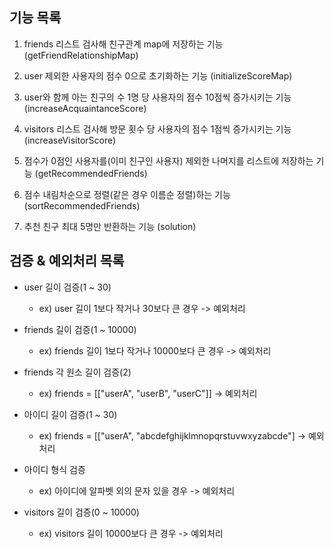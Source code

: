 기능 목록
---
1. friends 리스트 검사해 친구관계 map에 저장하는 기능 (getFriendRelationshipMap)

2. user 제외한 사용자의 점수 0으로 초기화하는 기능 (initializeScoreMap)

3. user와 함께 아는 친구의 수 1명 당 사용자의 점수 10점씩 증가시키는 기능 (increaseAcquaintanceScore)

4. visitors 리스트 검사해 방문 횟수 당 사용자의 점수 1점씩 증가시키는 기능 (increaseVisitorScore)

5. 점수가 0점인 사용자를(이미 친구인 사용자) 제외한 나머지를 리스트에 저장하는 기능 (getRecommendedFriends)

6. 점수 내림차순으로 정렬(같은 경우 이름순 정렬)하는 기능 (sortRecommendedFriends)

7. 추천 친구 최대 5명만 반환하는 기능 (solution)

검증 & 예외처리 목록
---
* user 길이 검증(1 ~ 30)
  * ex) user 길이 1보다 작거나 30보다 큰 경우 -> 예외처리
  
  
* friends 길이 검증(1 ~ 10000)
  * ex) friends 길이 1보다 작거나 10000보다 큰 경우 -> 예외처리


* friends 각 원소 길이 검증(2)
  * ex) friends = [["userA", "userB", "userC"]] -> 예외처리
  
  
* 아이디 길이 검증(1 ~ 30)
  * ex) friends = [["userA", "abcdefghijklmnopqrstuvwxyzabcde"] -> 예외처리


* 아이디 형식 검증
  * ex) 아이디에 알파벳 외의 문자 있을 경우 -> 예외처리


* visitors 길이 검증(0 ~ 10000)
  * ex) visitors 길이 10000보다 큰 경우 -> 예외처리
